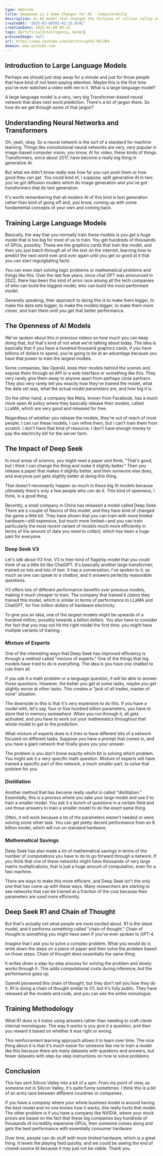 ```yaml
---
type: Weblink
title: DeepSeek is a Game Changer for AI - Computerphile
description: An AI model that changed the fortunes of silicon valley overnight. Deep Seek has been released open source, and requires far less hardware and investm...
createdAt: '2025-02-08T03:42:33.034Z'
creationDate: 2025-02-08 09:12
tags: [ArtificialIntelligence, GenAi]
previewImage: null
url: https://www.youtube.com/watch?v=gY4Z-9QlZ64
domain: www.youtube.com
---
```


## Introduction to Large Language Models

Perhaps we should just step away for a minute and just for those people that have kind of not been paying attention. Maybe this is the first time you've ever watched a video with me in it. What is a large language model?

A large language model is a very, very big Transformer-based neural network that does next word prediction. There's a lot of jargon there. So how do we get through some of that jargon?

## Understanding Neural Networks and Transformers

Oh, yeah, okay. So a neural network is the sort of a standard for machine learning. Things like convolutional neural networks are very, very popular in image-based computer vision, you know, AI for video, these kinds of things. Transformers, since about 2017, have become a really big thing in generative AI.

But what we didn't know really was how far you can push them or how good they can get. You could kind of, I suppose, split generative AI in two: you've got diffusion models which do image generation and you've got transformers that do text generation.

It's worth remembering that all modern AI of this kind is text generation rather than kind of going off and, you know, coming up with some fundamental concepts of your own and coming back.

## Training Large Language Models

Basically, the way that you normally train these models is you get a huge model that is too big for most of us to train. You get hundreds of thousands of GPUs, possibly. These are the graphics cards that train the model, and then you just batch through all of the text on the internet, learning how to predict the next word over and over again until you get so good at it that you can start regurgitating facts.

You can even start solving logic problems or mathematical problems and things like this. Over the last few years, since chat GPT was announced in 2022, there has been this kind of arms race among all the tech companies of who can build the biggest model, who can build the most performant model.

Generally speaking, their approach to doing this is to make them bigger, to make the data sets bigger, to make the models bigger, to make them more clever, and train them until you get that better performance.

## The Openness of AI Models

We've spoken about this in previous videos on how much you can keep doing that, but that's kind of not what we're talking about today. The idea is basically that if you have a hundred thousand graphics cards, if you have billions of dollars to spend, you're going to be at an advantage because you have that power to train the largest models.

Some companies, like OpenAI, keep their models behind the scenes and expose them through an API or a web interface or something like this. They very rarely give them away to anyone apart from perhaps close partners. They also very rarely tell you exactly how they've trained the model, what the data set was, what the actual model parameters are, and how big it is.

On the other hand, a company like Meta, known from Facebook, has a much more open AI policy where they basically release their models, called LLaMA, which are very good and released for free.

Regardless of whether you release the models, they're out of reach of most people. I can run these models, I can refine them, but I can't train them from scratch. I don't have that kind of resource; I don't have enough money to pay the electricity bill for the server farm.

## The Impact of Deep Seek

In most areas of science, you might read a paper and think, "That's good, but I think I can change the thing and make it slightly better." Then you release a paper that makes it slightly better, and then someone else does, and everyone just gets slightly better at doing this thing.

That doesn't necessarily happen so much in these big AI models because ultimately there's only a few people who can do it. This kind of openness, I think, is a good thing.

Recently, a small company in China has released a model called Deep Seek. There are a couple of flavors of this model, and they have kind of changed the game a little bit. They have shown that you can train with more limited hardware—still expensive, but much more limited—and you can train particularly the most recent variant of models much more efficiently in terms of the amount of data you need to collect, which has been a huge pain for everyone.

### Deep Seek V3

Let's talk about V3 first. V3 is their kind of flagship model that you could think of as a little bit like ChatGPT. It's basically another large transformer, trained on lots and lots of text. It has a conversation; I've spoken to it, as much as one can speak to a chatbot, and it answers perfectly reasonable questions.

V3 offers lots of different performance benefits over previous models, making it much cheaper to train. The company that trained it claims they trained this model, which is similar in terms of performance to LLaMA and ChatGPT, for five million dollars of hardware electricity.

To give you an idea, one of the largest models might be upwards of a hundred million, possibly towards a billion dollars. You also have to consider the fact that you may not hit the right model the first time; you might have multiple variants of training.

### Mixture of Experts

One of the interesting ways that Deep Seek has improved efficiency is through a method called "mixture of experts." One of the things that big models have tried to do is everything. The idea is you have one chatbot to rule them all.

If you ask it a math problem or a language question, it will be able to answer those questions. However, the better you get at some tasks, maybe you get slightly worse at other tasks. This creates a "jack of all trades, master of none" situation.

The downside to this is that it's very expensive to do this. If you have a model with, let's say, four or five hundred billion parameters, you have to store that in memory somewhere. When you run through it, all gets activated, and you have to work out your mathematics throughout that whole model to get to the prediction.

What mixture of experts does is it tries to have different bits of a network focused on different tasks. Suppose you have a prompt that comes in, and you have a giant network that finally gives you your answer.

The problem is you don't know exactly which bit is solving which problem. You might ask it a very specific math question. Mixture of experts will have trained a specific part of this network, a much smaller part, to solve that problem for you.

### Distillation

Another method that has become really useful is called "distillation." Essentially, this is a process where you take your large model and use it to train a smaller model. You ask it a bunch of questions in a certain field and use those answers to train a smaller model to do the exact same thing.

Often, it will work because a lot of the parameters weren't needed or were solving some other task. You can get pretty decent performance from an 8 billion model, which will run on standard hardware.

### Mathematical Savings

Deep Seek has also made a lot of mathematical savings in terms of the number of computations you have to do to go forward through a network. If you think that one of these networks might have thousands of very large matrix multiplications, that is just a huge amount of computation, even for a fast machine.

There are ways to make this more efficient, and Deep Seek isn't the only one that has come up with these ways. Many researchers are starting to see networks that can be trained at a fraction of the cost because their parameters are used more efficiently.

## Deep Seek R1 and Chain of Thought

But that's actually not what people are most excited about. R1 is the latest model, and it performs something called "chain of thought." Chain of thought is something you might have seen if you've ever spoken to GPT-4.

Imagine that I ask you to solve a complex problem. What you would do is write down the steps on a piece of paper and then solve the problem based on those steps. Chain of thought does essentially the same thing.

It writes down a step-by-step process for solving the problem and slowly works through it. This adds computational costs during inference, but the performance goes up.

OpenAI pioneered this chain of thought, but they don't tell you how they do it. R1 is doing a chain of thought similar to O1, but it's fully public. They have released all the models and code, and you can see the entire monologue.

## Training Methodology

What R1 does is it trains using answers rather than needing to craft clever internal monologues. The way it works is you give it a question, and then you reward it based on whether it was right or wrong.

This reinforcement learning approach allows it to learn over time. The nice thing about it is that it's much easier for someone like me to train a model like this because there are many datasets with questions and answers, but fewer datasets with step-by-step instructions on how to solve problems.

## Conclusion

This has sent Silicon Valley into a bit of a spin. From my point of view, as someone not in Silicon Valley, it's quite funny sometimes. I think this is a bit of an arms race between different countries or companies.

If you have a company where your whole business model is around having the best model and no one knows how it works, this really hurts that model. The other problem is if you have a company like NVIDIA, where your stock prices are based on the fact that these big companies buy hundreds of thousands of incredibly expensive GPUs, then someone comes along and gets the best performance with essentially consumer hardware.

Over time, people can do stuff with more limited hardware, which is a great thing. It levels the playing field quickly, and we could be seeing the end of closed-source AI because it may just not be viable. Thank you.